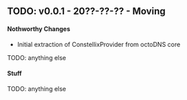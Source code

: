 ## TODO: v0.0.1 - 20??-??-?? - Moving

#### Nothworthy Changes

* Initial extraction of ConstellixProvider from octoDNS core

TODO: anything else

#### Stuff

TODO: anything else
